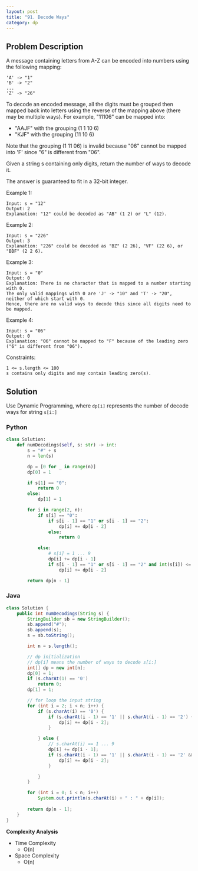 ```yaml
---
layout: post
title: "91. Decode Ways"
category: dp
---
```



## Problem Description

A message containing letters from A-Z can be encoded into numbers using the following mapping:

```
'A' -> "1"
'B' -> "2"
...
'Z' -> "26"
```

To decode an encoded message, all the digits must be grouped then mapped back into letters using the reverse of the mapping above (there may be multiple ways). For example, "11106" can be mapped into:

- "AAJF" with the grouping (1 1 10 6)
- "KJF" with the grouping (11 10 6)

Note that the grouping (1 11 06) is invalid because "06" cannot be mapped into 'F' since "6" is different from "06".

Given a string s containing only digits, return the number of ways to decode it.

The answer is guaranteed to fit in a 32-bit integer.

Example 1:

```
Input: s = "12"
Output: 2
Explanation: "12" could be decoded as "AB" (1 2) or "L" (12).
```

Example 2:

```
Input: s = "226"
Output: 3
Explanation: "226" could be decoded as "BZ" (2 26), "VF" (22 6), or "BBF" (2 2 6).
```

Example 3:

```
Input: s = "0"
Output: 0
Explanation: There is no character that is mapped to a number starting with 0.
The only valid mappings with 0 are 'J' -> "10" and 'T' -> "20", neither of which start with 0.
Hence, there are no valid ways to decode this since all digits need to be mapped.
```


Example 4:

```
Input: s = "06"
Output: 0
Explanation: "06" cannot be mapped to "F" because of the leading zero ("6" is different from "06").
```

Constraints:

```
1 <= s.length <= 100
s contains only digits and may contain leading zero(s).
```

## Solution

Use Dynamic Programming, where `dp[i]` represents the number of decode ways for string `s[i:]`

### Python

```python
class Solution:
    def numDecodings(self, s: str) -> int:
        s = "#" + s
        n = len(s)

        dp = [0 for _ in range(n)]
        dp[0] = 1

        if s[1] == "0":
            return 0
        else:
            dp[1] = 1

        for i in range(2, n):
            if s[i] == "0":
                if s[i - 1] == "1" or s[i - 1] == "2":
                    dp[i] += dp[i - 2]
                else:
                    return 0

            else:
                # s[i] = 1 ... 9
                dp[i] += dp[i - 1]
                if s[i - 1] == "1" or s[i - 1] == "2" and int(s[i]) <= 6:
                    dp[i] += dp[i - 2]

        return dp[n - 1]
```

### Java

```java
class Solution {
    public int numDecodings(String s) {
        StringBuilder sb = new StringBuilder();
        sb.append("#");
        sb.append(s);
        s = sb.toString();

        int n = s.length();

        // dp initialization
        // dp[i] means the number of ways to decode s[i:]
        int[] dp = new int[n];
        dp[0] = 1;
        if (s.charAt(1) == '0')
            return 0;
        dp[1] = 1;

        // for loop the input string
        for (int i = 2; i < n; i++) {
            if (s.charAt(i) == '0') {
                if (s.charAt(i - 1) == '1' || s.charAt(i - 1) == '2') {
                    dp[i] += dp[i - 2];
                }

            } else {
                // s.charAt(i) == 1 ... 9
                dp[i] += dp[i - 1];
                if (s.charAt(i - 1) == '1' || s.charAt(i - 1) == '2' && s.charAt(i) <= '6') {
                    dp[i] += dp[i - 2];
                }

            }
        }

        for (int i = 0; i < n; i++)
            System.out.println(s.charAt(i) + " : " + dp[i]);
        
        return dp[n - 1];
    }
}
```

**Complexity Analysis**

- Time Complexity
  - O(n)
- Space Complexity
  - O(n)
